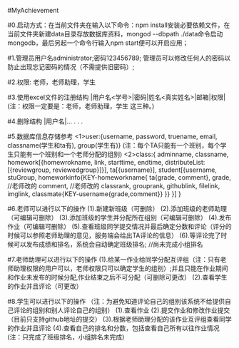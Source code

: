 #MyAchievement

#0.启动方式：在当前文件夹在输入以下命令：npm install安装必要依赖文件，在当前文件夹新建data目录存放数据库资料，mongod --dbpath ./data命令启动mongodb，最后另起一个命令行输入npm start便可以开启应用；

#1.管理员用户名administrator;密码123456789;
  管理员可以修改任何人的密码以防止出现忘记密码的情况（不需提供旧密码）;

#2.权限: 老师，老师助理，学生

#3.使用excel文件的注册结构
  |用户名<学号>|密码|姓名<真实姓名>|邮箱|权限|
  (注：权限一定要是：老师，老师助理，学生  这三种。)

#4.删除结构
  |用户名|...
  .
  .
  .

#5.数据库信息存储参考
 <1>user:{username, password, truename, email, classname(学生和ta有), group(学生有)}
    (注：每个TA只能有一个班别，每个学生只能有一个班别和一个老师分配的组别)
 <2>class:{
    adminname, 
    classname, 
    homework[{homewrokname, link, starttime, endtime, distributeList:[{reviewgroup, reviewedgroup}]}], 
    ta[{username}], 
    student[{username, 
              stuGroup, 
              homeworkinfo{KEY-homeworkname{
                  ta{grade, comment}, 
                  grade, //老师改的
                  comment, //老师改的
                  classrank, 
                  grouprank,
                  githublink, 
                  filelink, 
                  imglink,
                  classmate{KEY-username{grade,comment}}
              }}
            }]
    }

#6.老师可以进行以下的操作
  (1).新建新班级（可删除）
  (2).添加班级的老师助理（可编辑可删除）
  (3).添加班级的学生并分配所在组别（可编辑可删除）
  (4).发布作业（可编辑可删除）
  (5).查看班级同学提交情况并最后确定分数和评论（评分的时候可以参照老师助理的意见，服务端会给出TA评论的信息）
  (6).等评论完了时候可以发布成绩和排名，系统会自动确定班级排名; //尚未完成小组排名

#7.老师助理可以进行以下的操作
  (1).给某一作业给同学分配互评组（注：只有老师助理权限的用户可以，老师权限只可以确定学生的组别）;并且只能在作业期间和作业未发布的时候分配,作业结束之后不可分配（可删除可更改）
  (2).查看学生的作业并且评论（可更改）

#8.学生可以进行以下的操作
    （注：为避免知道评论自己的组别该系统不给提供自己评论的组别和别人评论自己的组别）
  (1).查看作业
  (2).提交作业和修改作业提交（目前只支持github地址的提交）
  (3).根据老师助理分配的该作业互评组查看同学的作业并且评论
  (4).查看自己的排名和分数，包括查看自己所有以往作业情况(注：只完成了班级排名，小组排名未完成)